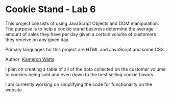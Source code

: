 # Cookie Stand - Lab 6

This project consists of using JavaScript Objects and DOM manipulation. The purpose is to help a cookie stand business determine the average amount of sales they have per day given a certain volume of customers they receive on any given day.

Primary languages for this project are HTML and JavaScript and some CSS.

Author: [Kameron Watts](https://github.com/KamWatts)

I plan on creating a table of all of the data collected on the customer volume to cookies being sold and even down to the best selling cookie flavors.

I am currently working on simplifying the code for functionality on the website.
